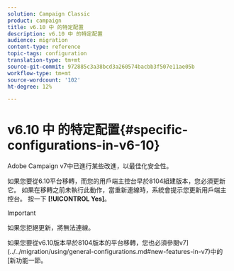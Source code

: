 ```yaml
---
solution: Campaign Classic
product: campaign
title: v6.10 中 的特定配置
description: v6.10 中 的特定配置
audience: migration
content-type: reference
topic-tags: configuration
translation-type: tm+mt
source-git-commit: 972885c3a38bcd3a260574bacbb3f507e11ae05b
workflow-type: tm+mt
source-wordcount: '102'
ht-degree: 12%

---
```



# v6.10 中 的特定配置{#specific-configurations-in-v6-10}

Adobe Campaign v7中已進行某些改進，以最佳化安全性。

如果您要從6.10平台移轉，而您的用戶端主控台早於8104組建版本，您必須更新它。 如果在移轉之前未執行此動作，當重新連線時，系統會提示您更新用戶端主控台。 按一下 **[!UICONTROL Yes]**。

>[!IMPORTANT]
>
>如果您拒絕更新，將無法連線。

如果您要從v6.10版本早於8104版本的平台移轉，您也必須參閱v7](../../migration/using/general-configurations.md#new-features-in-v7)中的[新功能一節。
